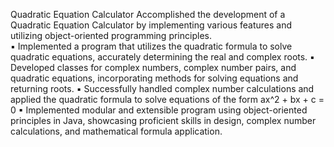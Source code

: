 Quadratic Equation Calculator 
Accomplished the development of a Quadratic Equation Calculator by implementing various features and utilizing object-oriented programming principles.	 
▪	Implemented a program that utilizes the quadratic formula to solve quadratic equations, accurately determining the real and complex roots.
▪	Developed classes for complex numbers, complex number pairs, and quadratic equations, incorporating methods for solving equations and returning roots.
▪	Successfully handled complex number calculations and applied the quadratic formula to solve equations of the form ax^2 + bx + c = 0 
▪	Implemented modular and extensible program using object-oriented principles in Java, showcasing proficient skills in design, complex number calculations, and mathematical formula application.
